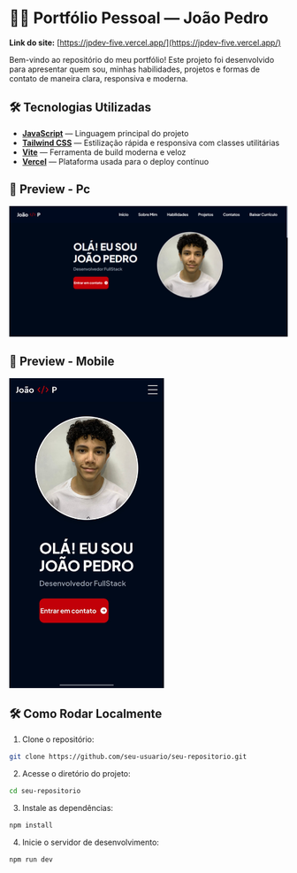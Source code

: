 # 🧑‍💻 Portfólio Pessoal — João Pedro

**Link do site:** [https://jpdev-five.vercel.app/](https://jpdev-five.vercel.app/)

Bem-vindo ao repositório do meu portfólio! Este projeto foi desenvolvido para apresentar quem sou, minhas habilidades, projetos e formas de contato de maneira clara, responsiva e moderna.

## 🛠 Tecnologias Utilizadas
- **[JavaScript](https://developer.mozilla.org/pt-BR/docs/Web/JavaScript)** — Linguagem principal do projeto
- **[Tailwind CSS](https://tailwindcss.com/)** — Estilização rápida e responsiva com classes utilitárias
- **[Vite](https://vitejs.dev/)** — Ferramenta de build moderna e veloz
- **[Vercel](https://vercel.com/)** — Plataforma usada para o deploy contínuo

## 📸 Preview - Pc
![jpdev](Portfólio-Pc.png)

## 📸 Preview - Mobile
<div>
  <img src="Portfólio-Mobile.jpg" width="280" alt="Mayirla-portfolio">
</div>

## 🛠️ Como Rodar Localmente

1. Clone o repositório:
```bash
git clone https://github.com/seu-usuario/seu-repositorio.git
```

2. Acesse o diretório do projeto:
```bash
cd seu-repositorio
```

3. Instale as dependências:
```bash
npm install
```

4. Inicie o servidor de desenvolvimento:
```bash
npm run dev
```
